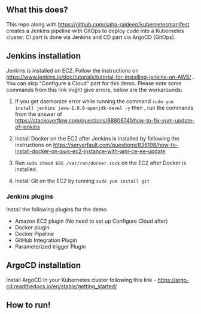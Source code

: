 ## What this does?
This repo along with https://github.com/saha-rajdeep/kubernetesmanifest creates a Jenkins pipeline with GitOps to deploy code into a Kubernetes cluster. CI part is done via Jenkins and CD part via ArgoCD (GitOps).

## Jenkins installation
Jenkins is installed on EC2. Follow the instructions on https://www.jenkins.io/doc/tutorials/tutorial-for-installing-jenkins-on-AWS/ . You can skip "Configure a Cloud" part for this demo. Please note some commands from this link might give errors, below are the workarounds:

1. If you get daemonize error while running the command `sudo yum install jenkins java-1.8.0-openjdk-devel -y` then , run the commands from the answer of https://stackoverflow.com/questions/68806741/how-to-fix-yum-update-of-jenkins

2. Install Docker on the EC2 after Jenkins is installed by following the instructions on https://serverfault.com/questions/836198/how-to-install-docker-on-aws-ec2-instance-with-ami-ce-ee-update

3. Run `sudo chmod 666 /var/run/docker.sock` on the EC2 after Docker is installed.

4. Install Git on the EC2 by running `sudo yum install git`

### Jenkins plugins

Install the following plugins for the demo.
- Amazon EC2 plugin (No need to set up Configure Cloud after)
- Docker plugin  
- Docker Pipeline
- GitHub Integration Plugin
- Parameterized trigger Plugin

## ArgoCD installation 

Install ArgoCD in your Kubernetes cluster following this link - https://argo-cd.readthedocs.io/en/stable/getting_started/

## How to run!

